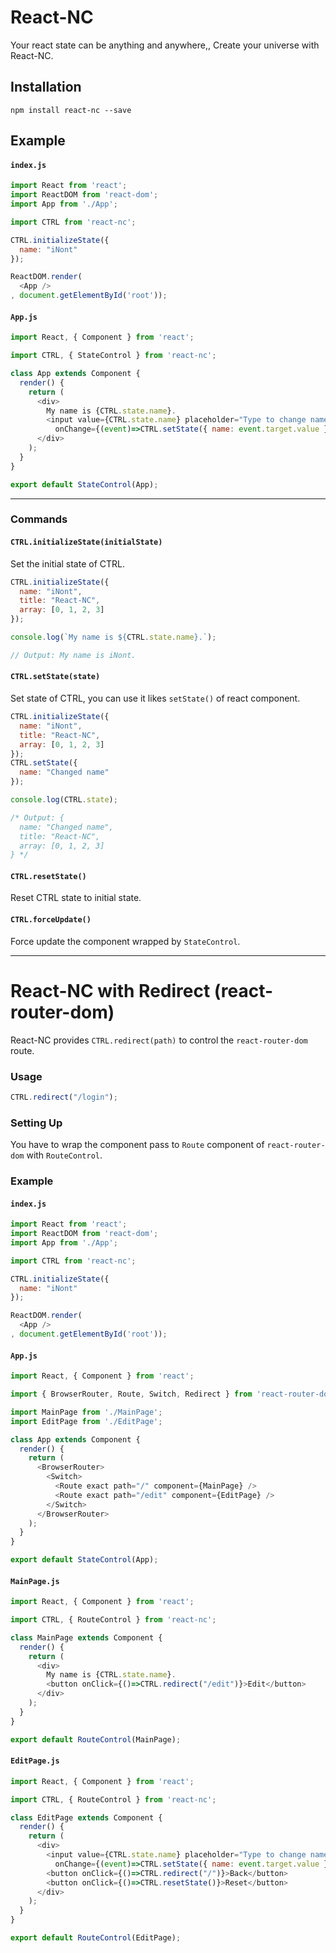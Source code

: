 # React-NC

Your react state can be anything and anywhere,, Create your universe with React-NC.

## Installation

```
npm install react-nc --save
```

## Example

#### `index.js`
```js
import React from 'react';
import ReactDOM from 'react-dom';
import App from './App';

import CTRL from 'react-nc';

CTRL.initializeState({
  name: "iNont"
});

ReactDOM.render(
  <App />
, document.getElementById('root'));
```

#### `App.js`
```js
import React, { Component } from 'react';

import CTRL, { StateControl } from 'react-nc';

class App extends Component {
  render() {
    return (
      <div>
        My name is {CTRL.state.name}.
        <input value={CTRL.state.name} placeholder="Type to change name"
          onChange={(event)=>CTRL.setState({ name: event.target.value })} />
      </div>
    );
  }
}

export default StateControl(App);
```

---

### Commands

#### `CTRL.initializeState(initialState)`

Set the initial state of CTRL.

```js
CTRL.initializeState({
  name: "iNont",
  title: "React-NC",
  array: [0, 1, 2, 3]
});

console.log(`My name is ${CTRL.state.name}.`);

// Output: My name is iNont.
```

#### `CTRL.setState(state)`

Set state of CTRL, you can use it likes `setState()` of react component.

```js
CTRL.initializeState({
  name: "iNont",
  title: "React-NC",
  array: [0, 1, 2, 3]
});
CTRL.setState({
  name: "Changed name"
});

console.log(CTRL.state);

/* Output: {
  name: "Changed name",
  title: "React-NC",
  array: [0, 1, 2, 3]
} */
```

#### `CTRL.resetState()`

Reset CTRL state to initial state.

#### `CTRL.forceUpdate()`

Force update the component wrapped by ``StateControl``.


---

# React-NC with Redirect (react-router-dom)

React-NC provides `CTRL.redirect(path)` to control the ``react-router-dom`` route.  

### Usage

```js
CTRL.redirect("/login");
```

### Setting Up

You have to wrap the component pass to ``Route`` component of ``react-router-dom`` with ``RouteControl``.

### Example

#### `index.js`

```js
import React from 'react';
import ReactDOM from 'react-dom';
import App from './App';

import CTRL from 'react-nc';

CTRL.initializeState({
  name: "iNont"
});

ReactDOM.render(
  <App />
, document.getElementById('root'));
```

#### `App.js`
```js
import React, { Component } from 'react';

import { BrowserRouter, Route, Switch, Redirect } from 'react-router-dom';

import MainPage from './MainPage';
import EditPage from './EditPage';

class App extends Component {
  render() {
    return (
      <BrowserRouter>
        <Switch>
          <Route exact path="/" component={MainPage} />
          <Route exact path="/edit" component={EditPage} />
        </Switch>
      </BrowserRouter>
    );
  }
}

export default StateControl(App);
```

#### `MainPage.js`
```js
import React, { Component } from 'react';

import CTRL, { RouteControl } from 'react-nc';

class MainPage extends Component {
  render() {
    return (
      <div>
        My name is {CTRL.state.name}.
        <button onClick={()=>CTRL.redirect("/edit")}>Edit</button>
      </div>
    );
  }
}

export default RouteControl(MainPage);
```

#### `EditPage.js`
```js
import React, { Component } from 'react';

import CTRL, { RouteControl } from 'react-nc';

class EditPage extends Component {
  render() {
    return (
      <div>
        <input value={CTRL.state.name} placeholder="Type to change name"
          onChange={(event)=>CTRL.setState({ name: event.target.value })} />
        <button onClick={()=>CTRL.redirect("/")}>Back</button>
        <button onClick={()=>CTRL.resetState()}>Reset</button>
      </div>
    );
  }
}

export default RouteControl(EditPage);
```
